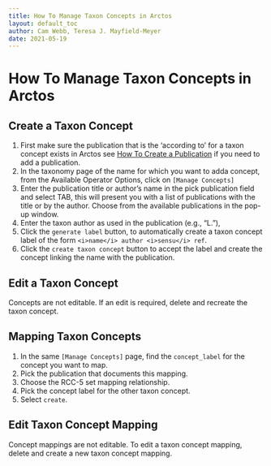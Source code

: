 ```yaml
---
title: How To Manage Taxon Concepts in Arctos
layout: default_toc
author: Cam Webb, Teresa J. Mayfield-Meyer
date: 2021-05-19
---
```


# How To Manage Taxon Concepts in Arctos

## Create a Taxon Concept

1. First make sure the publication that is the ‘according to’ for a taxon concept exists in Arctos see [How To Create a Publication](/how_to/How-to-Create-a-Publication.html) if you need to add a publication.
2. In the taxonomy page of the name for which you want to adda concept, from the Available Operator Options, click on `[Manage Concepts]`
3. Enter the publication title or author’s name in the pick publication field and select TAB, this will present you with a list of publications with the title or by the author. Choose from the available publications in the pop-up window.
4. Enter the taxon author as used in the publication (e.g., “L.”),
5. Click the `generate label` button, to automatically create a taxon concept label of the form `<i>name</i> author <i>sensu</i> ref`.
6. Click the `create taxon concept` button to accept the label and create the concept linking the name with the publication.
 
## Edit a Taxon Concept

Concepts are not editable. If an edit is required, delete and recreate the taxon concept.

## Mapping Taxon Concepts

1. In the same `[Manage Concepts]` page, find the `concept_label` for the concept you want to map.
2. Pick the publication that documents this mapping.
3. Choose the RCC-5 set mapping relationship.
4. Pick the concept label for the other taxon concept.
5. Select `create`.

## Edit Taxon Concept Mapping
Concept mappings are not editable. To edit a taxon concept mapping, delete and create a new taxon concept mapping.
